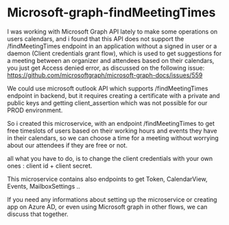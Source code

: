 # Microsoft-graph-findMeetingTimes

I was working with Microsoft Graph API lately to make some operations on users calendars, and i found that this API does not support the /findMeetingTimes endpoint in an application without a signed in user or a daemon (Client credentials grant flow), which is used to get suggestions for a meeting between an organizer and attendees based on their calendars, you just get Access denied error, as discussed on the following issue:
https://github.com/microsoftgraph/microsoft-graph-docs/issues/559

We could use microsoft outlook API which supports /findMeetingTimes endpoint in backend, but it requires creating a certificate with a private and public keys and getting client_assertion which was not possible for our PROD environment.

So i created this microservice, with an endpoint /findMeetingTimes to get free timeslots of users based on their working hours and events they have in their calendars, so we can choose a time for a meeting without worrying about our attendees if they are free or not.

all what you have to do, is to change the client credentials with your own ones : client id + client secret.

This microservice contains also endpoints to get Token, CalendarView, Events, MailboxSettings ..

If you need any informations about setting up the microservice or creating app on Azure AD, or even using Microsoft graph in other flows, we can discuss that together.
